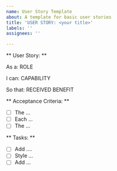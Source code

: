 ```yaml
---
name: User Story Template
about: A template for basic user stories
title: 'USER STORY: <your title>'
labels: ''
assignees: ''

---
```


** User Story: ** 

As a: ROLE

I can: CAPABILITY

So that: RECEIVED BENEFIT


** Acceptance Criteria: **

- [ ] The ...
- [ ] Each ...
- [ ] The ...

** Tasks: **

- [ ] Add ....
- [ ] Style ...
- [ ] Add ...
